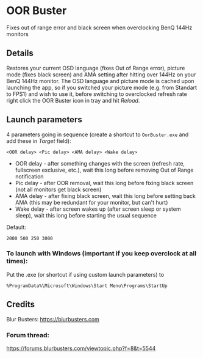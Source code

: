 # OOR Buster
Fixes out of range error and black screen when overclocking BenQ 144Hz monitors

## Details
Restores your current OSD language (fixes Out of Range error), picture mode (fixes black screen) and AMA setting after hitting over 144Hz on your BenQ 144Hz monitor. The OSD language and picture mode is cached upon launching the app, so if you switched your picture mode (e.g. from Standart to FPS1) and wish to use it, before switching to overclocked refresh rate right click the OOR Buster icon in tray and hit _Reload_.

## Launch parameters
4 parameters going in sequence (create a shortcut to `OorBuster.exe` and add these in _Target_ field):
```
<OOR delay> <Pic delay> <AMA delay> <Wake delay>
```
- OOR delay - after something changes with the screen (refresh rate, fullscreen exclusive, etc.), wait this long before removing Out of Range notification
- Pic delay - after OOR removal, wait this long before fixing black screen (not all monitors get black screen)
- AMA delay - after fixing black screen, wait this long before setting back AMA (this may be redundant for your monitor, but can't hurt)
- Wake delay - after screen wakes up (after screen sleep or system sleep), wait this long before starting the usual sequence

Default:
```
2000 500 250 3000
```
  
### To launch with Windows (important if you keep overclock at all times):
Put the .exe (or shortcut if using custom launch parameters) to 
```
%ProgramData%\Microsoft\Windows\Start Menu\Programs\StartUp
```

## Credits
Blur Busters: https://blurbusters.com

### Forum thread:
https://forums.blurbusters.com/viewtopic.php?f=8&t=5544
